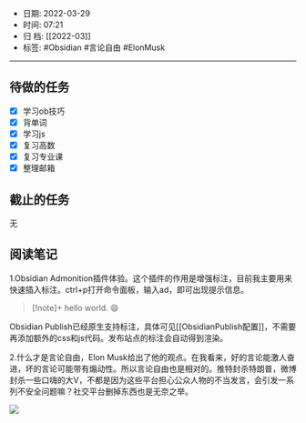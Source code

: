   - 日期: 2022-03-29
- 时间: 07:21
- 归 档: [[2022-03]]
- 标签: #Obsidian #言论自由 #ElonMusk 
---

## 待做的任务

- [x] 学习ob技巧
- [x] 背单词
- [x] 学习js
- [x] 复习高数
- [x] 复习专业课
- [x] 整理邮箱

## 截止的任务

无

## 阅读笔记

1.Obsidian Admonition插件体验。这个插件的作用是增强标注，目前我主要用来快速插入标注。ctrl+p打开命令面板，输入ad，即可出现提示信息。

> [!note]+
> hello world. 😄

Obsidian Publish已经原生支持标注，具体可见[[ObsidianPublish配置]]，不需要再添加额外的css和js代码。发布站点的标注会自动得到渲染。

2.什么才是言论自由，Elon Musk给出了他的观点。在我看来，好的言论能激人奋进，坏的言论可能带有煽动性。所以言论自由也是相对的。推特封杀特朗普，微博封杀一些口嗨的大V，不都是因为这些平台担心公众人物的不当发言，会引发一系列不安全问题嘛？社交平台删掉东西也是无奈之举。

![](https://vip1.loli.io/2022/03/29/1tLR6HM3hWbVPyi.png)







